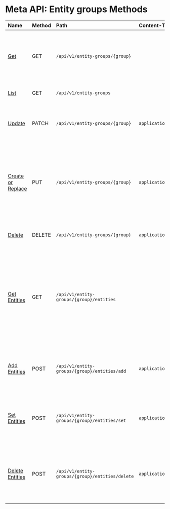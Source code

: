 # Meta API: Entity groups Methods

| **Name** | **Method** | **Path** | **Content-Type** | **Description** |
|:---|:---|:---|:---|:---|
| [Get](get.md) | GET | `/api/v1/entity-groups/{group}` |  | Retrieve information about the specified entity group including its tags. |
| [List](list.md) | GET | `/api/v1/entity-groups` |  | Retrieve a list of entity groups. |
| [Update](update.md) | PATCH | `/api/v1/entity-groups/{group}` | `application/json` |  Update fields and tags of the specified entity group.  |
| [Create or Replace](create-or-replace.md) | PUT | `/api/v1/entity-groups/{group}` | `application/json` |  Create an entity group with specified fields and tags or replace the fields and tags of an existing entity group.  |
| [Delete](delete.md) | DELETE | `/api/v1/entity-groups/{group}` | `application/json` |  Delete the specified entity group.  |
| [Get Entities](get-entities.md) | GET | `/api/v1/entity-groups/{group}/entities` |  |  Retrieve a list of entities that are members of the specified entity group and are matching the specified filter conditions.  |
| [Add Entities](add-entities.md) | POST | `/api/v1/entity-groups/{group}/entities/add` | `application/json` |  Add entities as members to the specified entity group. |
| [Set Entities](set-entities.md) | POST | `/api/v1/entity-groups/{group}/entities/set` | `application/json` |  Set members of the entity group from the specified entity list. |
| [Delete Entities](delete-entities.md) | POST | `/api/v1/entity-groups/{group}/entities/delete` | `application/json` |  Remove specified entities from members of the specified entity group. |

